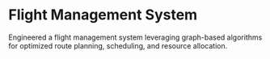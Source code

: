 # Flight Management System
Engineered a flight management system leveraging graph-based
algorithms for optimized route planning, scheduling, and resource allocation.
